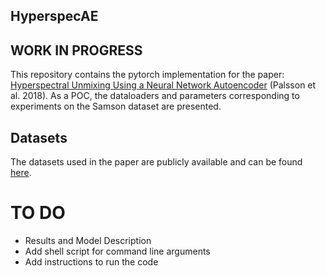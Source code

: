 ## HyperspecAE
## WORK IN PROGRESS
This repository contains the pytorch implementation for the paper: [Hyperspectral Unmixing Using a Neural Network Autoencoder](https://ieeexplore.ieee.org/document/8322133) (Palsson et al. 2018). As a POC, the dataloaders and parameters corresponding to experiments on the Samson dataset are presented. 

## Datasets
The datasets used in the paper are publicly available and can be found [here](https://rslab.ut.ac.ir/data).

# TO DO
- Results and Model Description
- Add shell script for command line arguments
- Add instructions to run the code
